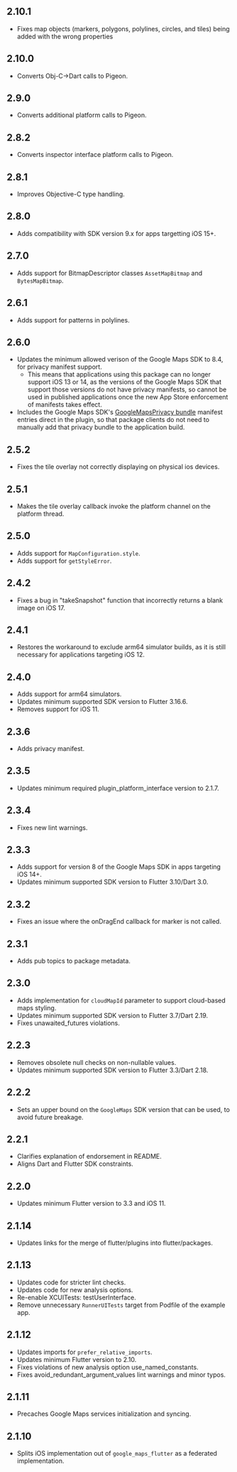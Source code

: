 ## 2.10.1

- Fixes map objects (markers, polygons, polylines, circles, and tiles) being added with the wrong properties

## 2.10.0

* Converts Obj-C->Dart calls to Pigeon.

## 2.9.0

* Converts additional platform calls to Pigeon.

## 2.8.2

* Converts inspector interface platform calls to Pigeon.

## 2.8.1

- Improves Objective-C type handling.

## 2.8.0

- Adds compatibility with SDK version 9.x for apps targetting iOS 15+.

## 2.7.0

- Adds support for BitmapDescriptor classes `AssetMapBitmap` and `BytesMapBitmap`.

## 2.6.1

- Adds support for patterns in polylines.

## 2.6.0

- Updates the minimum allowed verison of the Google Maps SDK to 8.4, for privacy
  manifest support.
  - This means that applications using this package can no longer support
    iOS 13 or 14, as the versions of the Google Maps SDK that support those
    versions do not have privacy manifests, so cannot be used in published
    applications once the new App Store enforcement of manifests takes effect.
- Includes the Google Maps SDK's [GoogleMapsPrivacy bundle](https://developers.google.com/maps/documentation/ios-sdk/config#add-apple-privacy-manifest-file)
  manifest entries direct in the plugin, so that package clients do not need to
  manually add that privacy bundle to the application build.

## 2.5.2

- Fixes the tile overlay not correctly displaying on physical ios devices.

## 2.5.1

- Makes the tile overlay callback invoke the platform channel on the platform thread.

## 2.5.0

- Adds support for `MapConfiguration.style`.
- Adds support for `getStyleError`.

## 2.4.2

- Fixes a bug in "takeSnapshot" function that incorrectly returns a blank image on iOS 17.

## 2.4.1

- Restores the workaround to exclude arm64 simulator builds, as it is still necessary for applications targeting iOS 12.

## 2.4.0

- Adds support for arm64 simulators.
- Updates minimum supported SDK version to Flutter 3.16.6.
- Removes support for iOS 11.

## 2.3.6

- Adds privacy manifest.

## 2.3.5

- Updates minimum required plugin_platform_interface version to 2.1.7.

## 2.3.4

- Fixes new lint warnings.

## 2.3.3

- Adds support for version 8 of the Google Maps SDK in apps targeting iOS 14+.
- Updates minimum supported SDK version to Flutter 3.10/Dart 3.0.

## 2.3.2

- Fixes an issue where the onDragEnd callback for marker is not called.

## 2.3.1

- Adds pub topics to package metadata.

## 2.3.0

- Adds implementation for `cloudMapId` parameter to support cloud-based maps styling.
- Updates minimum supported SDK version to Flutter 3.7/Dart 2.19.
- Fixes unawaited_futures violations.

## 2.2.3

- Removes obsolete null checks on non-nullable values.
- Updates minimum supported SDK version to Flutter 3.3/Dart 2.18.

## 2.2.2

- Sets an upper bound on the `GoogleMaps` SDK version that can be used, to
  avoid future breakage.

## 2.2.1

- Clarifies explanation of endorsement in README.
- Aligns Dart and Flutter SDK constraints.

## 2.2.0

- Updates minimum Flutter version to 3.3 and iOS 11.

## 2.1.14

- Updates links for the merge of flutter/plugins into flutter/packages.

## 2.1.13

- Updates code for stricter lint checks.
- Updates code for new analysis options.
- Re-enable XCUITests: testUserInterface.
- Remove unnecessary `RunnerUITests` target from Podfile of the example app.

## 2.1.12

- Updates imports for `prefer_relative_imports`.
- Updates minimum Flutter version to 2.10.
- Fixes violations of new analysis option use_named_constants.
- Fixes avoid_redundant_argument_values lint warnings and minor typos.

## 2.1.11

- Precaches Google Maps services initialization and syncing.

## 2.1.10

- Splits iOS implementation out of `google_maps_flutter` as a federated
  implementation.
